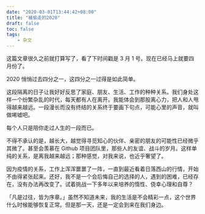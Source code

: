 ```yaml
---
date: "2020-03-01T13:44:42+08:00"
title: "被偷走的2020"
draft: false
toc: false
tags:
    - 杂文
---
```


这篇文章很久之前就打算写了，看了下时间戳是 3 月 1 号。现在已经马上就要四月份了。

<!--more-->

2020 悄悄过去四分之一，这四分之一过得是如此简单。

这段隔离的日子让我好好反思了家庭、朋友、生活、工作的种种关系。我们身处这样一个纷繁杂乱的时代，每天都有人在离开。我能体会到那股离心力，把人和人甩得越来越远。一段漫长而没有终结的关系终于要画下句点，可能心里的声音，就叫做唏嘘吧。

每个人只是陪你走过人生的一段而已。

不得不承认的是，越长大，越觉得寻觅知心的伙伴、亲密的朋友的可能性已经微乎其微了。甚至会羡慕在 Github 项目团队里，那些人的友谊、战斗的岁月。这样单纯的关系，是离我越来越远；那种感觉，对我来说，也近乎奢望了。

因为疫情的关系，工作上浑浑噩噩了一阵，一直到最近看着日落西山的行情，开始不由得紧张起来。还好，我不是一个会后悔自己的选择的人，遇到的困难，已经存在，没有办法再改变了。试着挑战一下多年以来培养的惰性、侥幸心理和自尊？

「凡是过往，皆为序章。」虽然不知道未来，我的生活是不会精彩一点，这个世界什么时候能够恢复正常。但是那一天，还是一定会到来在我们身边。
